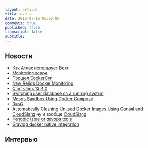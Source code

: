 ```yaml
---
layout: article
title: 022 - 
date: 2015-07-16 00:00:00
comments: true
published: false
transcript: false
subtitle:
---
```


## Новости

* [Как Атлас использует Волт](https://www.hashicorp.com/blog/how-atlas-uses-vault-for-managing-secrets.html)
* [Monitoring scape](https://bigpanda.io/monitoringscape/media/poster.pdf)
* [Прошел DockerCon]()
* [New Relic’s Docker Monitoring](https://blog.newrelic.com/2015/06/19/docker-monitoring-general-availability/)
* [Chef client 12.4.0](https://www.chef.io/blog/2015/06/24/chef-client-12-4-0-released/)
* [Switching user database on a running system](https://labs.spotify.com/2015/06/23/user-database-switch/)
* [Mesos Sandbox Using Docker Compose](https://spof.io/blog/2015/06/23/mesos-sandbox-using-docker-compose/)
* [RunC](https://runc.io)
* [Automatically Cleaning Unused Docker Images Using Consul and CloudSlang](http://blog.cloudslang.io/2015/05/automatically-cleaning-unused-docker.html) ну и вообще [CloudSlang](http://www.cloudslang.io)
* [Periodic table of devops tools](https://xebialabs.com/periodic-table-of-devops-tools/)
* [Graylog docker native integration](https://www.graylog.org/centralize-your-docker-container-logging-with-graylog-native-integration/)

## Интервью
